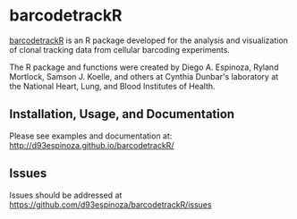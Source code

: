 # barcodetrackR

[barcodetrackR](http://github.com/d93espinoza/barcodetrackR) is an R package developed for the analysis and visualization of clonal tracking data from cellular barcoding experiments.

The R package and functions were created by Diego A. Espinoza, Ryland Mortlock, Samson J. Koelle, and others at Cynthia Dunbar's laboratory at the National Heart, Lung, and Blood Institutes of Health. 

## Installation, Usage, and Documentation

Please see examples and documentation at: http://d93espinoza.github.io/barcodetrackR/

## Issues

Issues should be addressed at https://github.com/d93espinoza/barcodetrackR/issues

